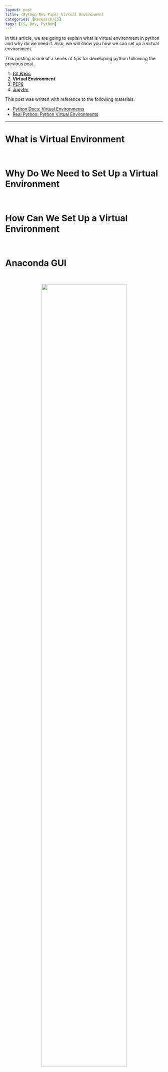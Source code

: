 ```yaml
---
layout: post
title: (Python-Dev Tips) Virtual Environment
categories: [Research/CS]
tags: [CS, Dev, Python]
---
```


In this article, we are going to explain what is virtual environment in python and why do we need it. Also, we will show you how we can set up a virtual environment.

This posting is one of a series of tips for developing python following the previous post.


1. [Git Basic](https://jhyun0919.github.io/research/cs/2020/10/01/git-tips.html)
2. **Virtual Environment**
3. [PEP8](https://jhyun0919.github.io/research/cs/2020/10/03/pep8.html)
4. [Jupyter](https://jhyun0919.github.io/research/cs/2020/10/04/jupyter.html)


This post was written with reference to the following materials.

- [Python Docs: Virtual Environments](https://docs.python.org/3/tutorial/venv.html)
- [Real Python: Python Virtual Environments](https://realpython.com/python-virtual-environments-a-primer/)


---
# What is Virtual Environment

<br>

# Why Do We Need to Set Up a Virtual Environment

<br>

# How Can We Set Up a Virtual Environment

<br>

# Anaconda GUI

<br>

<figure align="center">
  <img src="https://jhyun0919.github.io/assets/img/2020-10-01-git/git.jpeg" width="80%" />
  <figcaption>Figure 1. Examples of Using Git [3].</figcaption>
</figure>

---
# Reference
[1] 
